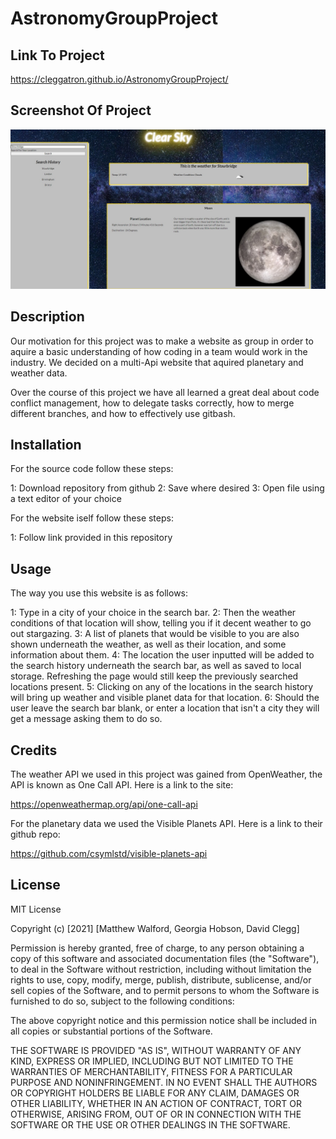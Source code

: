 # AstronomyGroupProject

## Link To Project

https://cleggatron.github.io/AstronomyGroupProject/

## Screenshot Of Project

<img src="./assets/img/utility-img/Screenshot.jpg" alt="A screenshot of the website in action">

## Description

Our motivation for this project was to make a website as group in order to aquire a basic understanding of how coding in a team would work in the industry. We decided on a multi-Api website that aquired planetary and weather data.

Over the course of this project we have all learned a great deal about code conflict management, how to delegate tasks correctly, how to merge different branches, and how to effectively use gitbash.

## Installation

For the source code follow these steps:

1: Download repository from github
2: Save where desired
3: Open file using a text editor of your choice

For the website iself follow these steps:

1: Follow link provided in this repository

## Usage

The way you use this website is as follows:

1: Type in a city of your choice in the search bar.
2: Then the weather conditions of that location will show, telling you if it decent weather to go out stargazing.
3: A list of planets that would be visible to you are also shown underneath the weather, as well as their location, and some      information about them.
4: The location the user inputted will be added to the search history underneath the search bar, as well as saved to local storage. Refreshing the page would still keep the previously searched locations present.
5: Clicking on any of the locations in the search history will bring up weather and visible planet data for that location.
6: Should the user leave the search bar blank, or enter a location that isn't a city they will get a message asking them to do so.

## Credits

The weather API we used in this project was gained from OpenWeather, the API is known as One Call API. 
Here is a link to the site:

https://openweathermap.org/api/one-call-api

For the planetary data we used the Visible Planets API.
Here is a link to their github repo:

https://github.com/csymlstd/visible-planets-api

## License

MIT License

Copyright (c) [2021] [Matthew Walford, Georgia Hobson, David Clegg]

Permission is hereby granted, free of charge, to any person obtaining a copy of this software and associated documentation files (the "Software"), to deal in the Software without restriction, including without limitation the rights to use, copy, modify, merge, publish, distribute, sublicense, and/or sell copies of the Software, and to permit persons to whom the Software is furnished to do so, subject to the following conditions:

The above copyright notice and this permission notice shall be included in all copies or substantial portions of the Software.

THE SOFTWARE IS PROVIDED "AS IS", WITHOUT WARRANTY OF ANY KIND, EXPRESS OR IMPLIED, INCLUDING BUT NOT LIMITED TO THE WARRANTIES OF MERCHANTABILITY, FITNESS FOR A PARTICULAR PURPOSE AND NONINFRINGEMENT. IN NO EVENT SHALL THE AUTHORS OR COPYRIGHT HOLDERS BE LIABLE FOR ANY CLAIM, DAMAGES OR OTHER LIABILITY, WHETHER IN AN ACTION OF CONTRACT, TORT OR OTHERWISE, ARISING FROM, OUT OF OR IN CONNECTION WITH THE SOFTWARE OR THE USE OR OTHER DEALINGS IN THE SOFTWARE.
